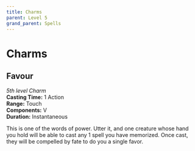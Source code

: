 ```yaml
---
title: Charms
parent: Level 5
grand_parent: Spells
---
```


# Charms

## Favour
*5th level Charm*<br>
**Casting Time:** 1 Action<br>
**Range:** Touch<br>
**Components:** V<br>
**Duration:** Instantaneous

This is one of the words of power. Utter it, and one creature whose hand you hold will be able to cast any 1 spell you have memorized. Once cast, they will be compelled by fate to do you a single favor.
